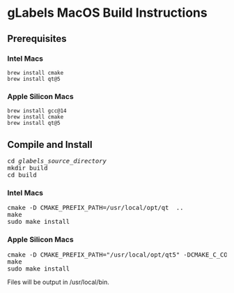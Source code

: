 gLabels MacOS Build Instructions
================================
## Prerequisites

### Intel Macs
```
brew install cmake
brew install qt@5
```

### Apple Silicon Macs
```
brew install gcc@14
brew install cmake
brew install qt@5
```



## Compile and Install

<pre>
cd <i>glabels_source_directory</i>
mkdir build
cd build
</pre>
  
### Intel Macs
<pre>
cmake -D CMAKE_PREFIX_PATH=/usr/local/opt/qt  .. 
make
sudo make install
</pre>

### Apple Silicon Macs
<pre>
cmake -D CMAKE_PREFIX_PATH="/usr/local/opt/qt5" -DCMAKE_C_COMPILER=/opt/homebrew/Cellar/gcc/14.1.0/bin/gcc-14 -DCMAKE_CXX_COMPILER=/opt/homebrew/Cellar/gcc/14.1.0/bin/g++-14  ..
make
sudo make install
</pre>

Files will be output in /usr/local/bin.

